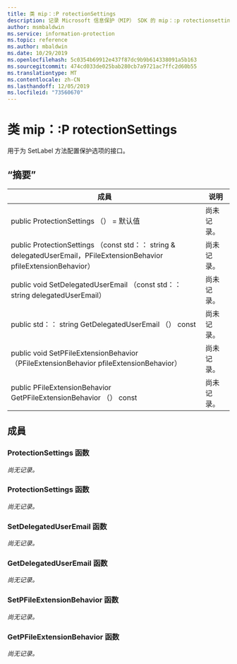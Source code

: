 ```yaml
---
title: 类 mip：:P rotectionSettings
description: 记录 Microsoft 信息保护（MIP） SDK 的 mip：:p rotectionsettings 类。
author: msmbaldwin
ms.service: information-protection
ms.topic: reference
ms.author: mbaldwin
ms.date: 10/29/2019
ms.openlocfilehash: 5c0354b69912e437f87dc9b9b614338091a5b163
ms.sourcegitcommit: 474cd033de025bab280cb7a9721ac7ffc2d60b55
ms.translationtype: MT
ms.contentlocale: zh-CN
ms.lasthandoff: 12/05/2019
ms.locfileid: "73560670"
---
```

# <a name="class-mipprotectionsettings"></a>类 mip：:P rotectionSettings 
用于为 SetLabel 方法配置保护选项的接口。
  
## <a name="summary"></a>“摘要”
 成員                        | 说明                                
--------------------------------|---------------------------------------------
public ProtectionSettings （） = 默认值  | 尚未记录。
public ProtectionSettings （const std：： string & delegatedUserEmail，PFileExtensionBehavior pfileExtensionBehavior）  | 尚未记录。
public void SetDelegatedUserEmail （const std：： string delegatedUserEmail）  | 尚未记录。
public std：： string GetDelegatedUserEmail （） const  | 尚未记录。
public void SetPFileExtensionBehavior （PFileExtensionBehavior pfileExtensionBehavior）  | 尚未记录。
public PFileExtensionBehavior GetPFileExtensionBehavior （） const  | 尚未记录。
  
## <a name="members"></a>成員
  
### <a name="protectionsettings-function"></a>ProtectionSettings 函数
_尚无记录。_

  
### <a name="protectionsettings-function"></a>ProtectionSettings 函数
_尚无记录。_

  
### <a name="setdelegateduseremail-function"></a>SetDelegatedUserEmail 函数
_尚无记录。_

  
### <a name="getdelegateduseremail-function"></a>GetDelegatedUserEmail 函数
_尚无记录。_

  
### <a name="setpfileextensionbehavior-function"></a>SetPFileExtensionBehavior 函数
_尚无记录。_

  
### <a name="getpfileextensionbehavior-function"></a>GetPFileExtensionBehavior 函数
_尚无记录。_
